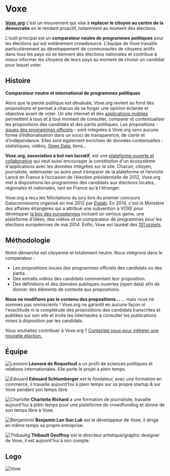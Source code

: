 <!--
title: Voxe
description: propose un processus transparent et ouvert pour désigner un candidat citoyen pour les prochaines élections présidentielles
image_url: https://yt3.ggpht.com/-28MTa_k6FW0/AAAAAAAAAAI/AAAAAAAAAAA/KFx5Y9UtScE/s88-c-k-no-rj-c0xffffff/photo.jpg
-->

# Voxe

**[Voxe.org](http://www.voxe.org)** c'est un mouvement qui vise à **replacer le citoyen au centre de la démocratie** en le rendant proactif, notamment au moment des élections.

L'outil principal est un **comparateur neutre de programmes politiques** pour les élections qui est entièrement crowdsourcé. L'équipe de Voxe travaille particulièrement au développement de communautés de citoyens actifs dans tous les pays où se tiennent des élections nationales et contribue à mieux informer les citoyens de leurs pays au moment de choisir un candidat pour lequel voter.

## Histoire 
**Comparateur neutre et international de programmes politiques**

Alors que la parole politique est dévaluée, Voxe.org revient au fond des propositions et permet à chacun de se forger une opinion éclairée et objective avant de voter.
Un site internet et des [applications mobiles](http://voxe.org/apps) permettent à tous et à tout moment de consulter, comparer et contextualiser les propositions des candidats et des partis politiques.
Les propositions - [issues des programmes officiels](http://voxe.org/about/how) - sont intégrées à Voxe.org sans aucune forme d’éditorialisation dans un souci de transparence, de clarté et d’indépendance. Elles sont également enrichies de données contextuelles : statistiques, vidéos, [Open Data](http://fr.wikipedia.org/wiki/Donn%C3%A9es_ouvertes), liens…

**Voxe.org, association à but non lucratif**, est une [plateforme ouverte et collaborative](http://opendata.transilien.com/hack-days/quand-un-projet-citoyen-sinspire-dune-logique-de-plateforme/) qui veut aussi encourager la constitution d'un écosystème d'applications avec les données intégrées sur le site. Chacun, citoyen, journaliste, webmaster ou autre peut s’emparer de la plateforme et l’enrichir.
Lancé en France à l’occasion de l’élection présidentielle de 2012, Voxe.org met à dispositions les programmes des candidats aux élections locales, régionales et nationales, tant en France qu'à l'étranger. 

Voxe.org a reçu les félicitations du jury lors du premier concours Dataconnexions organisé en mai 2012 par [Etalab](http://www.etalab.gouv.fr/). En 2014, c'est le Ministère des affaires étrangères qui a attribué une subvention à VOXE pour développer [la box des européennes](http://www.laboxdeseuropeennes.com/) incluant un serious game, une plateforme d'idées, des vidéos et un comparateur de programmes pour les élections européennes de mai 2014. Enfin, Voxe est lauréat des [101 projets](http://101projets.fr/#projets?projet_id=270).


## Méthodologie

Notre démarche est citoyenne et totalement neutre. Nous intégrons dans le comparateur :
* Les propositions issues des programmes officiels des candidats ou des partis.
* Des extraits vidéos des candidats commentant leur proposition.
* Des définitions et des données publiques ouvertes (open data) afin de donner des éléments de contexte aux propositions.

**Nous ne modifions pas le contenu des propositions…**
… mais nous ne sommes pas omniscients ! Voxe.org ne garantit en aucune façon ni l'exactitude ni la complétude des propositions des candidats transcrites et publiées sur son site et invite les internautes à consulter les publications mises à disposition par les candidats.

Vous souhaitez contribuer à Voxe.org ? [Contactez nous pour intégrer une nouvelle élection.](https://docs.google.com/spreadsheet/viewform?fromEmail=true&formkey=dFRwZWdTMTFZQTc5UHhBeHZKTkwxaFE6MQ)


## Équipe

![Leonore](https://voxe.s3.amazonaws.com/assets/web/about/team/leonorer-ee5295b7b0d8bde02b728347abffff7a.png) **Léonore de Roquefeuil** a un profil de sciences politiques et relations internationales. Elle porte le projet à plein temps.

![Edouard](https://voxe.s3.amazonaws.com/assets/web/about/team/edouards-54c9df9e55721e375d48094e8a4d3c1a.jpg) **Edouard Schlumberger** est le fondateur, avec une formation en commerce, il travaille aujourd'hui à plein temps sur sa propre startup & sur Voxe pendant son temps libre.

![Charlotte](https://voxe.s3.amazonaws.com/assets/web/about/team/charlotter-ee758cce705f79aace70a0dcb9d0bb18.jpg) **Charlotte Richard** a une formation de journaliste, travaille aujourd'hui à plein temps pour une plateforme de crowdfunding et donne de son temps libre à Voxe.

![Benjaminlsl](https://voxe.s3.amazonaws.com/assets/web/about/team/benjaminlsl-3b5900049b252c0a06d3acc14cd7eb58.jpg) **Benjamin Lan Sun Luk** est le développeur de Voxe, il dirige en même temps sa propre entreprise.

![Thibaultg](https://voxe.s3.amazonaws.com/assets/web/about/team/thibaultg-b9973c8fcd319afba078c1af039dd67f.jpg) **Thibault Geoffroy** est le directeur artistique/graphic designer de Voxe, il est aujourd'hui à son compte.


## Logo

![Voxe](https://www.data.gouv.fr/s/avatars/d9/fba9b7c803472e96416dd9e9ec12d3.jpg)
